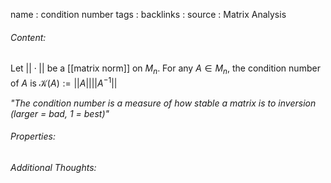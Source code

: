 name : condition number
tags : 
backlinks : 
source : Matrix Analysis

###### Content:
Let $||\cdot||$ be a [[matrix norm]] on $M_n$. For any $A \in M_n$, the condition number of $A$ is $\mathcal{K}(A) := ||A||||A^{-1}||$

*"The condition number is a measure of how stable a matrix is to inversion (larger = bad, 1 = best)"*

###### Properties:


###### Additional Thoughts:

